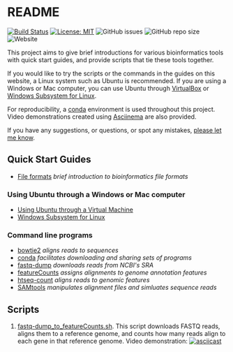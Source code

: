 # README

[![Build Status](https://travis-ci.com/rnnh/bioinfo-notebook.svg?branch=master)](https://travis-ci.com/rnnh/bioinfo-notebook)
[![License: MIT](https://img.shields.io/badge/License-MIT-yellow.svg)](https://opensource.org/licenses/MIT)
![GitHub issues](https://img.shields.io/github/issues/rnnh/bioinfo-notebook)
![GitHub repo size](https://img.shields.io/github/repo-size/rnnh/bioinfo-notebook)
![Website](https://img.shields.io/website?url=https%3A%2F%2Frnnh.github.io%2Fbioinfo-notebook)

This project aims to give brief introductions for various bioinformatics tools with quick start guides, and provide scripts that tie these tools together.

If you would like to try the scripts or the commands in the guides on this website, a Linux system such as Ubuntu is recommended.
If you are using a Windows or Mac computer, you can use Ubuntu through [VirtualBox](docs/ubuntu_virtualbox.md) or [Windows Subsystem for Linux](docs/wsl.md).

For reproducibility, a [conda](docs/conda.md) environment is used throughout this project. Video demonstrations created using [Asciinema](https://asciinema.org/~rnnh) are also provided.

If you have any suggestions, or questions, or spot any mistakes, [please let me know](https://github.com/rnnh/bioinfo-notebook/issues).

## Quick Start Guides

- [File formats](docs/file_formats.md) *brief introduction to bioinformatics file formats*

### Using Ubuntu through a Windows or Mac computer

- [Using Ubuntu through a Virtual Machine](docs/ubuntu_virtualbox.md)
- [Windows Subsystem for Linux](docs/wsl.md)

### Command line programs

- [bowtie2](docs/bowtie2.md) *aligns reads to sequences*
- [conda](docs/conda.md) *facilitates downloading and sharing sets of programs*
- [fastq-dump](docs/fastq-dump.md) *downloads reads from NCBI's SRA*
- [featureCounts](docs/featureCounts.md) *assigns alignments to genome annotation features*
- [htseq-count](docs/htseq-count.md) *aligns reads to genomic features*
- [SAMtools](docs/samtools.md) *manipulates alignment files and simluates sequence reads*

## Scripts

1. [fastq-dump_to_featureCounts.sh](docs/fastq-dump_to_featureCounts.md). This script downloads FASTQ reads, aligns them to a reference genome, and counts how many reads align to each gene in that reference genome. Video demonstration:
[![asciicast](https://asciinema.org/a/308745.svg)](https://asciinema.org/a/308745?autoplay=1)

